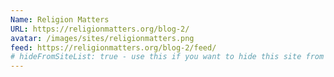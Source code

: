 ```yaml
---
Name: Religion Matters
URL: https://religionmatters.org/blog-2/
avatar: /images/sites/religionmatters.png
feed: https://religionmatters.org/blog-2/feed/
# hideFromSiteList: true - use this if you want to hide this site from the list of sites on this page: https://eleventy-m10y.lkmt.us/sites/
---
```

